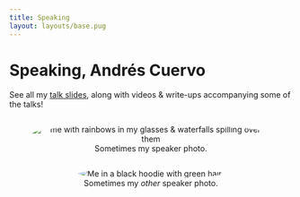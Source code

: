 ```yaml
---
title: Speaking
layout: layouts/base.pug
---
```


# Speaking, Andrés Cuervo

See all my [talk slides](https://slides.cwervo.com/), along with videos & write-ups accompanying some of the talks!

<style>
#wrapper { text-align: center; }
figure { display: inline-block; }
figure img { max-height: 20rem; border-radius: 50%; }
</style>

<div id="wrapper">
<figure>
<img src="/assets/images/twitter_photo.png" alt="me with rainbows in my glasses & waterfalls spilling over them">
<figcaption>Sometimes my speaker photo.</figcaption>
</figure>
<figure>
<img src="/assets/images/circle_headshot.jpg" alt="Me in a black hoodie with green hair.">
<figcaption>Sometimes my <i>other</i> speaker photo.</figcaption>
</figure>
</div>
